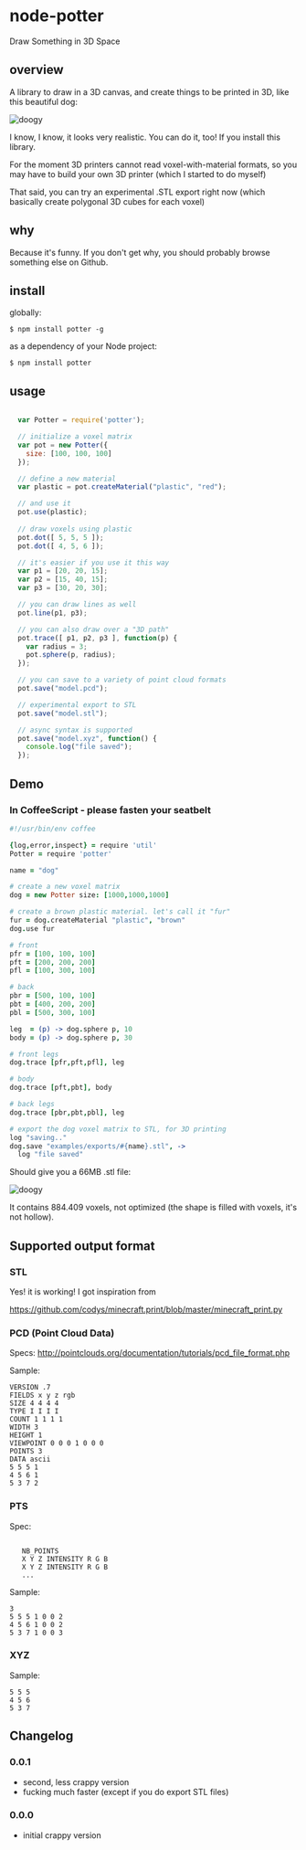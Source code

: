 
node-potter
===========

Draw Something in 3D Space

## overview

  A library to draw in a 3D canvas, and create things to be printed in 3D, like this beautiful dog:
  
  ![doogy](http://img528.imageshack.us/img528/518/doggy.png)
   
  I know, I know, it looks very realistic. You can do it, too! If you install this library.

  For the moment 3D printers cannot read voxel-with-material formats,
  so you may have to build your own 3D printer (which I started to do myself)

  That said, you can try an experimental .STL export right now
  (which basically create polygonal 3D cubes for each voxel)


## why

  Because it's funny. If you don't get why, you should probably 
  browse something else on Github.

## install

  globally:

    $ npm install potter -g

  as a dependency of your Node project:

    $ npm install potter


## usage

``` javascript

  var Potter = require('potter');

  // initialize a voxel matrix
  var pot = new Potter({
    size: [100, 100, 100]
  });

  // define a new material
  var plastic = pot.createMaterial("plastic", "red");

  // and use it
  pot.use(plastic);
  
  // draw voxels using plastic
  pot.dot([ 5, 5, 5 ]);
  pot.dot([ 4, 5, 6 ]);

  // it's easier if you use it this way
  var p1 = [20, 20, 15];
  var p2 = [15, 40, 15];
  var p3 = [30, 20, 30];

  // you can draw lines as well
  pot.line(p1, p3);

  // you can also draw over a "3D path"
  pot.trace([ p1, p2, p3 ], function(p) {
    var radius = 3;
    pot.sphere(p, radius);
  });

  // you can save to a variety of point cloud formats
  pot.save("model.pcd"); 

  // experimental export to STL
  pot.save("model.stl");

  // async syntax is supported
  pot.save("model.xyz", function() {
    console.log("file saved");
  });

```

## Demo

### In CoffeeScript - please fasten your seatbelt

``` coffeescript
#!/usr/bin/env coffee

{log,error,inspect} = require 'util'
Potter = require 'potter'

name = "dog"

# create a new voxel matrix
dog = new Potter size: [1000,1000,1000]

# create a brown plastic material. let's call it "fur"
fur = dog.createMaterial "plastic", "brown"
dog.use fur

# front
pfr = [100, 100, 100]
pft = [200, 200, 200]
pfl = [100, 300, 100]

# back
pbr = [500, 100, 100]
pbt = [400, 200, 200]
pbl = [500, 300, 100]

leg  = (p) -> dog.sphere p, 10
body = (p) -> dog.sphere p, 30

# front legs
dog.trace [pfr,pft,pfl], leg

# body
dog.trace [pft,pbt], body

# back legs
dog.trace [pbr,pbt,pbl], leg

# export the dog voxel matrix to STL, for 3D printing
log "saving.."
dog.save "examples/exports/#{name}.stl", ->
  log "file saved"

```

Should give you a 66MB .stl file:

![doogy](http://img641.imageshack.us/img641/3148/doggy2.png)

 It contains 884.409 voxels, not optimized (the shape is filled with voxels, it's not hollow).

## Supported output format

### STL

  Yes! it is working! I got inspiration from

  https://github.com/codys/minecraft.print/blob/master/minecraft_print.py


### PCD (Point Cloud Data)

  Specs: 
  http://pointclouds.org/documentation/tutorials/pcd_file_format.php

  Sample:

```
VERSION .7
FIELDS x y z rgb
SIZE 4 4 4 4
TYPE I I I I
COUNT 1 1 1 1
WIDTH 3
HEIGHT 1
VIEWPOINT 0 0 0 1 0 0 0
POINTS 3
DATA ascii
5 5 5 1
4 5 6 1
5 3 7 2
```

### PTS

  Spec: 

```

   NB_POINTS
   X Y Z INTENSITY R G B
   X Y Z INTENSITY R G B
   ...

```
  Sample:

```
3
5 5 5 1 0 0 2
4 5 6 1 0 0 2
5 3 7 1 0 0 3
```

### XYZ

  Sample:

```
5 5 5
4 5 6
5 3 7
```


## Changelog

### 0.0.1

  * second, less crappy version 
  * fucking much faster (except if you do export STL files)

### 0.0.0

  * initial crappy version

